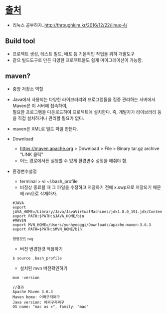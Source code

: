 # [출처](https://araikuma.tistory.com/444)
* 리눅스 공부하자..http://throughkim.kr/2016/12/22/linux-4/
## Build tool  
  + 프로젝트 생성, 테스트 빌드, 배포 등 기본적인 작업을 위하 개발도구  
  + 같으 빌드도구로 만든 다양한 프로젝트들도 쉽게 마이그레이션이 가능함.  
## maven?  
  + 중앙 저장소 역할  
  + Java에서 사용되는 다양한 라이브러리와 프로그램들을 집중 관리하는 서버에서 Maven은 이 서버에 접속하여,  
    필요한 프로그램을 다운로드하여 프로젝트에 설치한다. 즉, 개발자가 라이브러리 등을 직접 설치하거나 관리할 필요가 없다.  
  + maven은 XML로 빌드 파일 만든다.  


  + Download  
    - https://maven.apache.org > Download > File > Binary tar.gz archive "LINK 클릭"  
    - 어느 경로에서든 실행할 수 있게 환경변수 설정을 해줘야 함.  
  + 환경변수설정  
    - terminal > vi ~/.bash_profile
    - 비정상 종료될 때 그 파일을 수정하고 저장하기 전에 x.swp으로 저장되기 때문에 rm으로 삭제하자.
    ```  
    #JAVA
    export jAVA_HOME=/Library/Java/JavaVirtualMachines/jdk1.8.0_191.jdk/Contents/Home
    export PATH:$PATH:$JAVA_HOME/bin
    #MAVEN
    export MVN_HOME=/Users/yunhyeoggi/Downloads/apache-maven-3.6.3
    export PATH=$PATH:$MVN_HOME/bin
    
    명령모드:wq
    ```  
    - 버전 변경한것 적용하기  
    ```  
    $ source .bash_profile
    ```  
    - 설치된 mvn 버전확인하기
    ```  
    mvn -version
    
    //결과
    Apache Maven 3.6.3
    Maven home: 어쩌구저쩌구
    Java version: 어쩌구저쩌구
    OS name: "mac os x", family: "mac"
    ```  
